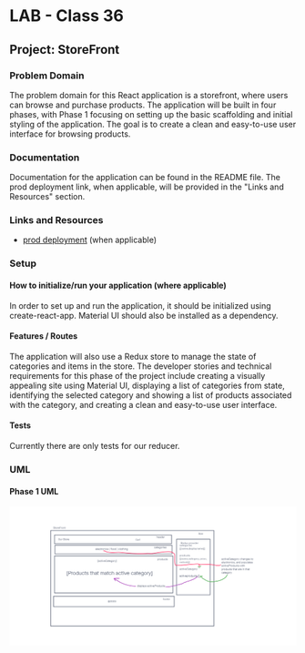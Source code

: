# LAB - Class 36

## Project: StoreFront

### Problem Domain

The problem domain for this React application is a storefront, where users can browse and purchase products. The application will be built in four phases, with Phase 1 focusing on setting up the basic scaffolding and initial styling of the application. The goal is to create a clean and easy-to-use user interface for browsing products.

### Documentation

Documentation for the application can be found in the README file. The prod deployment link, when applicable, will be provided in the "Links and Resources" section.

### Links and Resources

- [prod deployment](spp-storefront.netlify.app) (when applicable)

### Setup

#### How to initialize/run your application (where applicable)

In order to set up and run the application, it should be initialized using create-react-app. Material UI should also be installed as a dependency.

#### Features / Routes

The application will also use a Redux store to manage the state of categories and items in the store. The developer stories and technical requirements for this phase of the project include creating a visually appealing site using Material UI, displaying a list of categories from state, identifying the selected category and showing a list of products associated with the category, and creating a clean and easy-to-use user interface.

#### Tests

Currently there are only tests for our reducer.

### UML

#### Phase 1 UML

![uml](./Lab-36.png)
